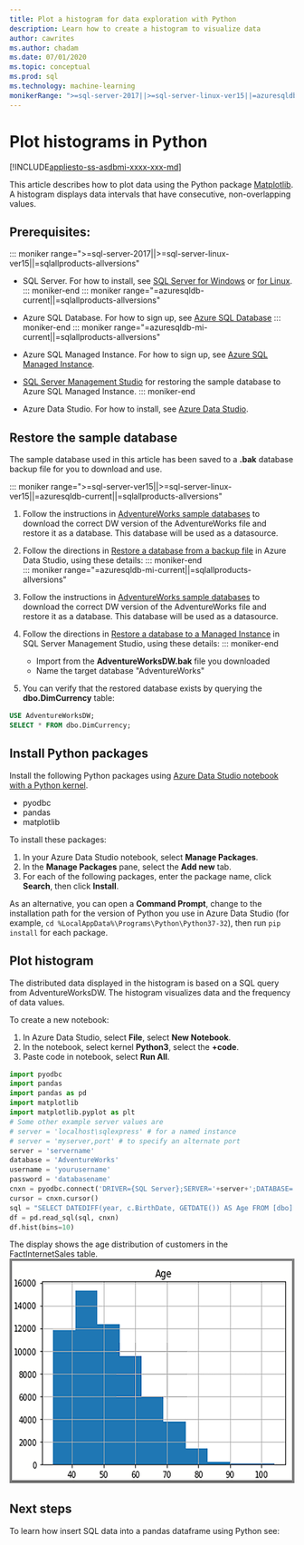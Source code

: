 ```yaml
---
title: Plot a histogram for data exploration with Python
description: Learn how to create a histogram to visualize data 
author: cawrites
ms.author: chadam
ms.date: 07/01/2020
ms.topic: conceptual
ms.prod: sql
ms.technology: machine-learning
monikerRange: ">=sql-server-2017||>=sql-server-linux-ver15||=azuresqldb-mi-current||=azuresqldb-current||=sqlallproducts-allversions"
---
```


# Plot histograms in Python 
[!INCLUDE[appliesto-ss-asdbmi-xxxx-xxx-md](../../includes/appliesto-ss-asdbmi-xxxx-xxx-md.md)]

This article describes how to plot data using the Python package [Matplotlib](https://matplotlib.org/). A histogram displays data intervals that have consecutive, non-overlapping values.

## Prerequisites:

::: moniker range=">=sql-server-2017||>=sql-server-linux-ver15||=sqlallproducts-allversions"
* SQL Server. For how to install, see [SQL Server for Windows](../../database-engine/install-windows/install-sql-server.md) or [for Linux](../../linux/sql-server-linux-overview.md).
::: moniker-end
::: moniker range="=azuresqldb-current||=sqlallproducts-allversions"
* Azure SQL Database. For how to sign up, see [Azure SQL Database](https://docs.microsoft.com/azure/sql-database/sql-database-get-started-portal)
::: moniker-end
::: moniker range="=azuresqldb-mi-current||=sqlallproducts-allversions"
* Azure SQL Managed Instance. For how to sign up, see [Azure SQL Managed Instance](https://docs.microsoft.com/azure/azure-sql/managed-instance/instance-create-quickstart).
* [SQL Server Management Studio](../../ssms/download-sql-server-management-studio-ssms.md) for restoring the sample database to Azure SQL Managed Instance.
::: moniker-end

* Azure Data Studio. For how to install, see [Azure Data Studio](../../azure-data-studio/what-is.md).

## Restore the sample database

The sample database used in this article has been saved to a **.bak** database backup file for you to download and use.

::: moniker range=">=sql-server-ver15||>=sql-server-linux-ver15||=azuresqldb-current||=sqlallproducts-allversions"
1. Follow the instructions in [AdventureWorks sample databases](../../samples/adventureworks-install-configure.md#download-bak-files) to download the correct DW version of the AdventureWorks file and restore it as a database. This database will be used as a datasource.

1. Follow the directions in [Restore a database from a backup file](../../azure-data-studio/tutorial-backup-restore-sql-server.md#restore-a-database-from-a-backup-file) in Azure Data Studio, using these details:
::: moniker-end   
::: moniker range="=azuresqldb-mi-current||=sqlallproducts-allversions"
1. Follow the instructions in [AdventureWorks sample databases](../../samples/adventureworks-install-configure.md#download-bak-files) to download the correct DW version of the AdventureWorks file and restore it as a database. This database will be used as a datasource.

1. Follow the directions in [Restore a database to a Managed Instance](/azure/sql-database/sql-database-managed-instance-get-started-restore) in SQL Server Management Studio, using these details:
::: moniker-end 
    * Import from the **AdventureWorksDW.bak** file you downloaded
    * Name the target database "AdventureWorks"
   
2. You can verify that the restored database exists by querying the **dbo.DimCurrency** table:

```sql
USE AdventureWorksDW;
SELECT * FROM dbo.DimCurrency;
```
  
## Install Python packages

Install the following Python packages using [Azure Data Studio notebook with a Python kernel](../../azure-data-studio/notebooks-tutorial-python-kernel.md).

  * pyodbc
  * pandas
  * matplotlib

To install these packages:
1. In your Azure Data Studio notebook, select **Manage Packages**.
2. In the **Manage Packages** pane, select the **Add new** tab.
3. For each of the following packages, enter the package name, click **Search**, then click **Install**.

As an alternative, you can open a **Command Prompt**, change to the installation path for the version of Python you use in Azure Data Studio (for example, `cd %LocalAppData%\Programs\Python\Python37-32`), then run `pip install` for each package.

## Plot histogram 

The distributed data displayed in the histogram is based on a SQL query from AdventureWorksDW. The histogram visualizes data and the frequency of data values. 
   
To create a new notebook:
1. In Azure Data Studio, select **File**, select **New Notebook**.
2. In the notebook, select kernel **Python3**, select the **+code**.
3. Paste code in notebook, select **Run All**.

```python
import pyodbc 
import pandas
import pandas as pd
import matplotlib
import matplotlib.pyplot as plt
# Some other example server values are
# server = 'localhost\sqlexpress' # for a named instance
# server = 'myserver,port' # to specify an alternate port
server = 'servername' 
database = 'AdventureWorks' 
username = 'yourusername' 
password = 'databasename'  
cnxn = pyodbc.connect('DRIVER={SQL Server};SERVER='+server+';DATABASE='+database+';UID='+username+';PWD='+ password)
cursor = cnxn.cursor()
sql = "SELECT DATEDIFF(year, c.BirthDate, GETDATE()) AS Age FROM [dbo].[FactInternetSales] s INNER JOIN dbo.DimCustomer c ON s.CustomerKey = c.CustomerKey"
df = pd.read_sql(sql, cnxn)
df.hist(bins=10)
```

The display shows the age distribution of customers in the FactInternetSales table.
![Matplotlib Histogram](./media/python-histogram.png)

## Next steps

To learn how insert SQL data into a pandas dataframe using Python see:


